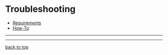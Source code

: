# Troubleshooting

* [Requirements](#requirements)
* [How-To](#how-to)

---
---

[back to top](#troubleshooting)